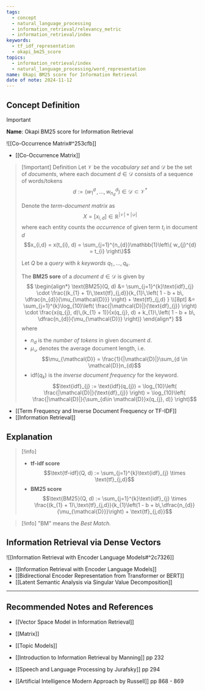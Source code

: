 ```yaml
---
tags:
  - concept
  - natural_language_processing
  - information_retrieval/relevancy_metric
  - information_retrieval/index
keywords:
  - tf_idf_representation
  - okapi_bm25_score
topics:
  - information_retrieval/index
  - natural_language_processing/word_representation
name: Okapi BM25 score for Information Retrieval
date of note: 2024-11-12
---
```


## Concept Definition

>[!important]
>**Name**: Okapi BM25 score for Information Retrieval

![[Co-Occurrence Matrix#^253cfb]]

- [[Co-Occurrence Matrix]]

>[!important] Definition
>Let $\mathcal{V}$ be the *vocabulary set* and $\mathcal{D}$ be the set of *documents*, where each document $d\in \mathcal{D}$ consists of a sequence of words/tokens $$d := (w_{1}^{d} \,{,}\ldots{,}\,w_{n_{d}}^{d}) \in \mathcal{D} \subset \mathcal{V}^{*}$$
>
>Denote the *term-document matrix* as $$X = [x_{i,d}] \in \mathbb{R}^{|\mathcal{V}| \times |\mathcal{D}|}$$ where each entity counts the *occurrence* of given term $t_{i}$ in document $d$  $$x_{i,d} = x(t_{i}, d) = \sum_{j=1}^{n_{d}}\mathbb{1}\left\{ w_{j}^{d} = t_{i} \right\}$$
>
>Let $Q$ be a *query* with $k$ *keywords* $q_{1}\,{,}\ldots{,}\,q_{k}$.
>
>The **BM25 sore** of a *document* $d\in \mathcal{D}$ is given by 
>$$
>\begin{align*}
>\text{BM25}(Q, d) &= \sum_{j=1}^{k}\text{idf}_{j} \cdot \frac{(k_{1} + 1)\,\text{tf}_{j,d}}{k_{1}\,\left( 1 - b + b\, \dfrac{n_{d}}{\mu_{\mathcal{D}}} \right) + \text{tf}_{j,d} } \\[8pt]
>&= \sum_{j=1}^{k}\log_{10}\left( \frac{|\mathcal{D}|}{\text{df}_{j}} \right) \cdot \frac{x(q_{j}, d)\,(k_{1} + 1)}{x(q_{j}, d) + k_{1}\,\left( 1 - b + b\, \dfrac{n_{d}}{\mu_{\mathcal{D}}} \right)}
>\end{align*}
>$$
>where
>- $n_{d}$ is the *number of tokens* in given document $d$.
>- $\mu_{\mathcal{D}}$ denotes the average document length, i.e. $$\mu_{\mathcal{D}} = \frac{1}{|\mathcal{D}|}\sum_{d \in \mathcal{D}}n_{d}$$
>- $\text{idf}(q_{k})$ is the *inverse document frequency* for the keyword. $$\text{idf}_{j} := \text{idf}(q_{j}) = \log_{10}\left( \frac{|\mathcal{D}|}{\text{df}_{j}} \right)  = \log_{10}\left( \frac{|\mathcal{D}|}{\sum_{d\in \mathcal{D}}x(q_{j}, d)} \right)$$

- [[Term Frequency and Inverse Document Frequency or TF-IDF]]
- [[Information Retrieval]]


## Explanation

>[!info]
>- **tf-idf score** $$\text{tf-idf}(Q, d) := \sum_{j=1}^{k}\text{idf}_{j} \times \text{tf}_{j,d}$$
>- **BM25 score** $$\text{BM25}(Q, d) := \sum_{j=1}^{k}\text{idf}_{j} \times \frac{(k_{1} + 1)\,\text{tf}_{j,d}}{k_{1}\left(1 - b + b\,\dfrac{n_{d}}{\mu_{\mathcal{D}}}\right) + \text{tf}_{j,d}}$$

>[!info]
> "BM" means the *Best Match.*


## Information Retrieval via Dense Vectors

![[Information Retrieval with Encoder Language Models#^2c7326]]


- [[Information Retrieval with Encoder Language Models]]
- [[Bidirectional Encoder Representation from Transformer or BERT]]
- [[Latent Semantic Analysis via Singular Value Decomposition]]


-----------
##  Recommended Notes and References



- [[Vector Space Model in Information Retrieval]]
- [[Matrix]]
- [[Topic Models]]


- [[Introduction to Information Retrieval by Manning]] pp 232
- [[Speech and Language Processing by Jurafsky]] pp 294
- [[Artificial Intelligence Modern Approach by Russell]] pp 868 - 869